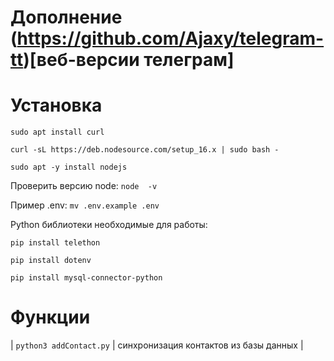# Дополнение (https://github.com/Ajaxy/telegram-tt)[веб-версии телеграм]

# Установка

`sudo apt install curl`


`curl -sL https://deb.nodesource.com/setup_16.x | sudo bash -`

`sudo apt -y install nodejs`

Проверить версию node: `node  -v`

Пример .env: `mv .env.example .env`

Python библиотеки необходимые для работы:

`pip install telethon`

`pip install dotenv`

`pip install mysql-connector-python`

# Функции


| `python3 addContact.py` | синхронизация контактов из базы данных | 